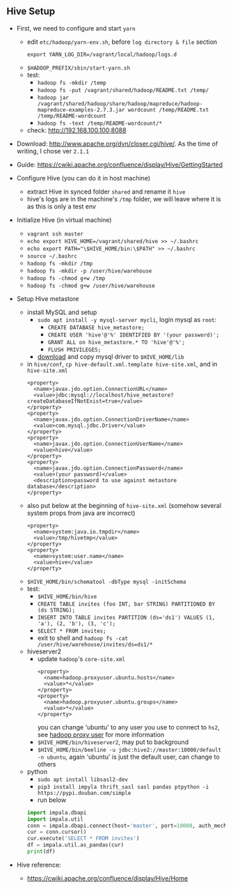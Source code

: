 ## Hive Setup

* First, we need to configure and start `yarn`
  * edit `etc/hadoop/yarn-env.sh`, before `log directory & file` section
    ```
    export YARN_LOG_DIR=/vagrant/local/hadoop/logs.d
    ```
  * `$HADOOP_PREFIX/sbin/start-yarn.sh`
  * test:
    * `hadoop fs -mkdir /temp`
    * `hadoop fs -put /vagrant/shared/hadoop/README.txt /temp/`
    * `hadoop jar /vagrant/shared/hadoop/share/hadoop/mapreduce/hadoop-mapreduce-examples-2.7.3.jar wordcount /temp/README.txt /temp/README-wordcount`
    * `hadoop fs -text /temp/README-wordcount/*`
  * check: http://192.168.100.100:8088

* Download: http://www.apache.org/dyn/closer.cgi/hive/. As the time of writing, I chose ver `2.1.1`
* Guide: https://cwiki.apache.org/confluence/display/Hive/GettingStarted

* Configure Hive (you can do it in host machine)
  * extract Hive in synced folder `shared` and rename it `hive`
  * hive's logs are in the machine's `/tmp` folder, we will leave where it is as this is only a test env

* Initialize Hive (in virtual machine)
  * `vagrant ssh master`
  * `echo export HIVE_HOME=/vagrant/shared/hive >> ~/.bashrc`
  * `echo export PATH="\$HIVE_HOME/bin:\$PATH" >> ~/.bashrc`
  * `source ~/.bashrc`
  * `hadoop fs -mkdir /tmp`
  * `hadoop fs -mkdir -p /user/hive/warehouse`
  * `hadoop fs -chmod g+w /tmp`
  * `hadoop fs -chmod g+w /user/hive/warehouse`

* Setup Hive metastore
  * install MySQL and setup
    * `sudo apt install -y mysql-server mycli`, login mysql as `root`:
      * `CREATE DATABASE hive_metastore;`
      * `CREATE USER 'hive'@'%' IDENTIFIED BY '(your password)';`
      * `GRANT ALL on hive_metastore.* TO 'hive'@'%';`
      * `FLUSH PRIVILEGES;`
    * [download](https://dev.mysql.com/downloads/connector/j/) and copy mysql driver to `$HIVE_HOME/lib`
  * in `hive/conf`, `cp hive-default.xml.template hive-site.xml`, and in `hive-site.xml`
    ```
    <property>
      <name>javax.jdo.option.ConnectionURL</name>
      <value>jdbc:mysql://localhost/hive_metastore?createDatabaseIfNotExist=true</value>
    </property>
    <property>
      <name>javax.jdo.option.ConnectionDriverName</name>
      <value>com.mysql.jdbc.Driver</value>
    </property>
    <property>
      <name>javax.jdo.option.ConnectionUserName</name>
      <value>hive</value>
    </property>
    <property>
      <name>javax.jdo.option.ConnectionPassword</name>
      <value>(your password)</value>
      <description>password to use against metastore database</description>
    </property>
    ```
  * also put below at the beginning of `hive-site.xml` (somehow several system props from java are incorrect)
    ```
    <property>
      <name>system:java.io.tmpdir</name>
      <value>/tmp/hivetmp</value>
    </property>
    <property>
      <name>system:user.name</name>
      <value>hive</value>
    </property>
    ```
  * `$HIVE_HOME/bin/schematool -dbType mysql -initSchema`
  * test:
    * `$HIVE_HOME/bin/hive`
    * `CREATE TABLE invites (foo INT, bar STRING) PARTITIONED BY (ds STRING);`
    * `INSERT INTO TABLE invites PARTITION (ds='ds1') VALUES (1, 'a'), (2, 'b'), (3, 'c');`
    * `SELECT * FROM invites;`
    * exit to shell and `hadoop fs -cat /user/hive/warehouse/invites/ds=ds1/*`
  * hiveserver2
    * update `hadoop`'s `core-site.xml`
      ```
      <property>
        <name>hadoop.proxyuser.ubuntu.hosts</name>
        <value>*</value>
      </property>
      <property>
        <name>hadoop.proxyuser.ubuntu.groups</name>
        <value>*</value>
      </property>
      ```
      you can change 'ubuntu' to any user you use to connect to `hs2`, see [hadoop proxy user](http://hadoop.apache.org/docs/r2.7.3/hadoop-project-dist/hadoop-common/Superusers.html) for more information
    * `$HIVE_HOME/bin/hiveserver2`, may put to background
    * `$HIVE_HOME/bin/beeline -u jdbc:hive2://master:10000/default -n ubuntu`, again 'ubuntu' is just the default user, can change to others
  * python
    * `sudo apt install libsasl2-dev`
    * `pip3 install impyla thrift_sasl sasl pandas ptpython -i https://pypi.douban.com/simple`
    * run below
    ``` python
    import impala.dbapi
    import impala.util
    conn = impala.dbapi.connect(host='master', port=10000, auth_mechanism='PLAIN')
    cur = conn.cursor()
    cur.execute('SELECT * FROM invites')
    df = impala.util.as_pandas(cur)
    print(df)
    ```

* Hive reference:
  * https://cwiki.apache.org/confluence/display/Hive/Home
